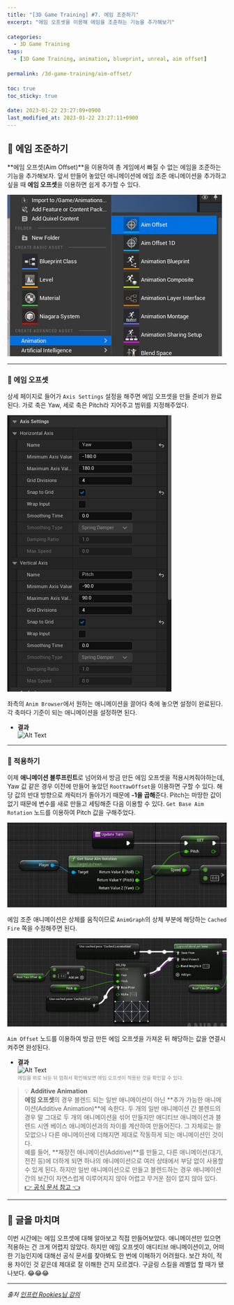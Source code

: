 ```yaml
---
title: "[3D Game Training] #7. 에임 조준하기"
excerpt: "에임 오프셋을 이용해 에임을 조준하는 기능을 추가해보기"

categories:
  - 3D Game Training
tags:
  - [3D Game Training, animation, blueprint, unreal, aim offset]

permalink: /3d-game-training/aim-offset/

toc: true
toc_sticky: true

date: 2023-01-22 23:27:09+0900
last_modified_at: 2023-01-22 23:27:11+0900
---
```


## 👻 에임 조준하기
**에임 오프셋(Aim Offset)**을 이용하여 총 게임에서 빠질 수 없는 에임을 조준하는 기능을 추가해보자. 앞서 만들어 놓았던 애니메이션에 에임 조준 애니메이션을 추가하고 싶을 때 **에임 오프셋**을 이용하면 쉽게 추가할 수 있다.

![Alt Text](/assets/images/posts_img/projects/3d-game-training/aim-offset/create-aim-offset.PNG)   

***

### 🌱 에임 오프셋
상세 페이지로 들어가 ``` Axis Settings ``` 설정을 해주면 에임 오프셋을 만들 준비가 완료된다. 가로 축은 Yaw, 세로 축은 Pitch라 지어주고 범위를 지정해주었다.

![Alt Text](/assets/images/posts_img/projects/3d-game-training/aim-offset/axis-settings.PNG)   

좌측의 ``` Anim Browser ```에서 원하는 애니메이션을 끌어다 축에 놓으면 설정이 완료된다. 각 축마다 기준이 되는 애니메이션을 설정하면 된다.

- **결과**   
![Alt Text](/assets/images/posts_img/projects/3d-game-training/aim-offset/aim-offset-result.gif)   

***

### 🌱 적용하기
이제 **애니메이션 블루프린트**로 넘어와서 방금 만든 에임 오프셋을 적용시켜줘야하는데, Yaw 값 같은 경우 이전에 만들어 놓았던 ``` RootYawOffset ```을 이용하면 구할 수 있다. 해당 값의 반대 방향으로 캐릭터가 돌아가기 때문에 **-1을 곱해**준다. Pitch는 마땅한 값이 없기 때문에 변수를 새로 만들고 세팅해준 다음 이용할 수 있다. ``` Get Base Aim Rotation ``` 노드를 이용하여 Pitch 값을 구해주었다.

![Alt Text](/assets/images/posts_img/projects/3d-game-training/aim-offset/set-pitch.PNG)   

에임 조준 애니메이션은 상체를 움직이므로 ``` AnimGraph ```의 상체 부분에 해당하는 ``` Cached Fire ``` 쪽을 수정해주면 된다.

![Alt Text](/assets/images/posts_img/projects/3d-game-training/aim-offset/anim-graph.PNG)   

``` Aim Offset ``` 노드를 이용하여 방금 만든 에임 오프셋을 가져온 뒤 해당하는 값을 연결시켜주면 완성된다.

- **결과**   
![Alt Text](/assets/images/posts_img/projects/3d-game-training/aim-offset/aim-offset-result2.gif)   
<span style="font-size: 0.7rem; color: gray;">에임을 위로 놔둔 뒤 멈춰서 확인해보면 에임 오프셋이 적용된 것을 확인할 수 있다.</span>

> 💡 **Additive Animation**   
**에임 오프셋**의 경우 블렌드 되는 일반 애니메이션이 아닌 **추가 가능한 애니메이션(Additive Animation)**에 속한다. 두 개의 일반 애니메이션 간 블렌드의 경우 말 그대로 두 개의 애니메이션을 섞어 만들지만 애디티브 애니메이션과 블렌드 시엔 베이스 애니메이션과의 차이를 계산하여 만들어진다. 그 자체로는 쓸모없으나 다른 애니메이션에 더해지면 제대로 작동하게 되는 애니메이션인 것이다.   
예를 들어, **재장전 애니메이션(Additive)**를 만들고, 다른 애니메이션(대기, 전진 등)에 더하게 되면 하나의 애니메이션으로 여러 상태에서 부담 없이 사용할 수 있게 된다. 하지만 일반 애니메이션으로 만들고 블렌드하는 경우 애니메이션 간의 보간이 자연스럽게 이루어지지 않아 어렵고 무거운 점이 없지 않아 있다.   
[👉 공식 문서 참고 👈](https://docs.unrealengine.com/5.0/en-US/aim-offset-in-unreal-engine/)

***

## 👻 글을 마치며
이번 시간에는 에임 오프셋에 대해 알아보고 직접 만들어보았다. 애니메이션만 있으면 적용하는 건 크게 어렵지 않았다. 하지만 에임 오프셋이 애디티브 애니메이션이고, 어떠한 기능인지에 대해선 공식 문서를 찾아봐도 한 번에 이해하기 어려웠다. 보간 차이, 적용 차이인 것 같은데 제대로 잘 이해한 건지 모르겠다. 구글링 스킬을 레벨업 할 때가 됐나보다. 😂😂😂

***

_출처_
_[인프런 Rookies님 강의](https://inf.run/AXLS)_